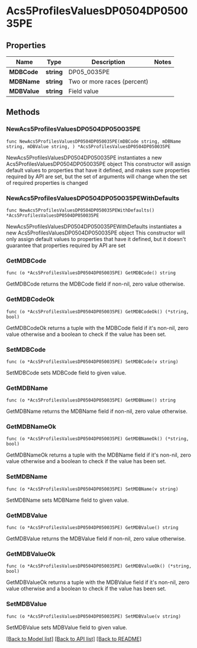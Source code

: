 # Acs5ProfilesValuesDP0504DP050035PE

## Properties

Name | Type | Description | Notes
------------ | ------------- | ------------- | -------------
**MDBCode** | **string** | DP05_0035PE | 
**MDBName** | **string** | Two or more races (percent) | 
**MDBValue** | **string** | Field value | 

## Methods

### NewAcs5ProfilesValuesDP0504DP050035PE

`func NewAcs5ProfilesValuesDP0504DP050035PE(mDBCode string, mDBName string, mDBValue string, ) *Acs5ProfilesValuesDP0504DP050035PE`

NewAcs5ProfilesValuesDP0504DP050035PE instantiates a new Acs5ProfilesValuesDP0504DP050035PE object
This constructor will assign default values to properties that have it defined,
and makes sure properties required by API are set, but the set of arguments
will change when the set of required properties is changed

### NewAcs5ProfilesValuesDP0504DP050035PEWithDefaults

`func NewAcs5ProfilesValuesDP0504DP050035PEWithDefaults() *Acs5ProfilesValuesDP0504DP050035PE`

NewAcs5ProfilesValuesDP0504DP050035PEWithDefaults instantiates a new Acs5ProfilesValuesDP0504DP050035PE object
This constructor will only assign default values to properties that have it defined,
but it doesn't guarantee that properties required by API are set

### GetMDBCode

`func (o *Acs5ProfilesValuesDP0504DP050035PE) GetMDBCode() string`

GetMDBCode returns the MDBCode field if non-nil, zero value otherwise.

### GetMDBCodeOk

`func (o *Acs5ProfilesValuesDP0504DP050035PE) GetMDBCodeOk() (*string, bool)`

GetMDBCodeOk returns a tuple with the MDBCode field if it's non-nil, zero value otherwise
and a boolean to check if the value has been set.

### SetMDBCode

`func (o *Acs5ProfilesValuesDP0504DP050035PE) SetMDBCode(v string)`

SetMDBCode sets MDBCode field to given value.


### GetMDBName

`func (o *Acs5ProfilesValuesDP0504DP050035PE) GetMDBName() string`

GetMDBName returns the MDBName field if non-nil, zero value otherwise.

### GetMDBNameOk

`func (o *Acs5ProfilesValuesDP0504DP050035PE) GetMDBNameOk() (*string, bool)`

GetMDBNameOk returns a tuple with the MDBName field if it's non-nil, zero value otherwise
and a boolean to check if the value has been set.

### SetMDBName

`func (o *Acs5ProfilesValuesDP0504DP050035PE) SetMDBName(v string)`

SetMDBName sets MDBName field to given value.


### GetMDBValue

`func (o *Acs5ProfilesValuesDP0504DP050035PE) GetMDBValue() string`

GetMDBValue returns the MDBValue field if non-nil, zero value otherwise.

### GetMDBValueOk

`func (o *Acs5ProfilesValuesDP0504DP050035PE) GetMDBValueOk() (*string, bool)`

GetMDBValueOk returns a tuple with the MDBValue field if it's non-nil, zero value otherwise
and a boolean to check if the value has been set.

### SetMDBValue

`func (o *Acs5ProfilesValuesDP0504DP050035PE) SetMDBValue(v string)`

SetMDBValue sets MDBValue field to given value.



[[Back to Model list]](../README.md#documentation-for-models) [[Back to API list]](../README.md#documentation-for-api-endpoints) [[Back to README]](../README.md)


